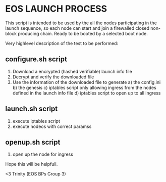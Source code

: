 EOS LAUNCH PROCESS
================

This script is intended to be used by the all the nodes participating
in the launch sequence, so each node can start and join a firewalled
closed non-block producing chain. Ready to be booted by a selected
boot node.

Very highlevel description of the test to be performed:

## configure.sh script

1. Download a encrypted (hashed verifiable) launch info file
2. Decrypt and verify the downloaded file
3. Use the information of the downloaded file to generate
  a) the config.ini
  b) the genesis
  c) iptables script only allowing ingress from the nodes defined in the launch info file
  d) iptables script to open up to all ingress

## launch.sh script
1. execute iptables script
2. execute nodeos with correct paramss

## openup.sh script
1. open up the node for ingress

Hope this will be helpfull.

<3 Trinity (EOS BPs Group 3)
